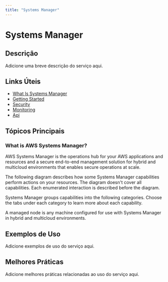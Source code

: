 ```yaml
---
title: "Systems Manager"
---
```


# Systems Manager

## Descrição

Adicione uma breve descrição do serviço aqui.

## Links Úteis

- [What Is Systems Manager](https://docs.aws.amazon.com/systems-manager/latest/userguide/what-is-systems-manager.html)
- [Getting Started](https://docs.aws.amazon.com/systems-manager/latest/userguide/getting-started.html)
- [Security](https://docs.aws.amazon.com/systems-manager/latest/userguide/security.html)
- [Monitoring](https://docs.aws.amazon.com/systems-manager/latest/userguide/monitoring.html)
- [Api](https://docs.aws.amazon.com/systems-manager/latest/userguide/api.html)

## Tópicos Principais

### What is AWS Systems Manager?

AWS Systems Manager is the operations hub for your AWS applications and resources and a secure
        end-to-end management solution for hybrid and multicloud environments that enables secure operations
        at scale. 

The following diagram describes how some Systems Manager capabilities perform actions on your
            resources. The diagram doesn't cover all capabilities. Each enumerated interaction is
            described before the diagram.

Systems Manager groups capabilities into the following categories. Choose the tabs under each
            category to learn more about each capability.

A managed node is any machine configured for use with Systems Manager
                in hybrid and multicloud environments.

## Exemplos de Uso

Adicione exemplos de uso do serviço aqui.

## Melhores Práticas

Adicione melhores práticas relacionadas ao uso do serviço aqui.
